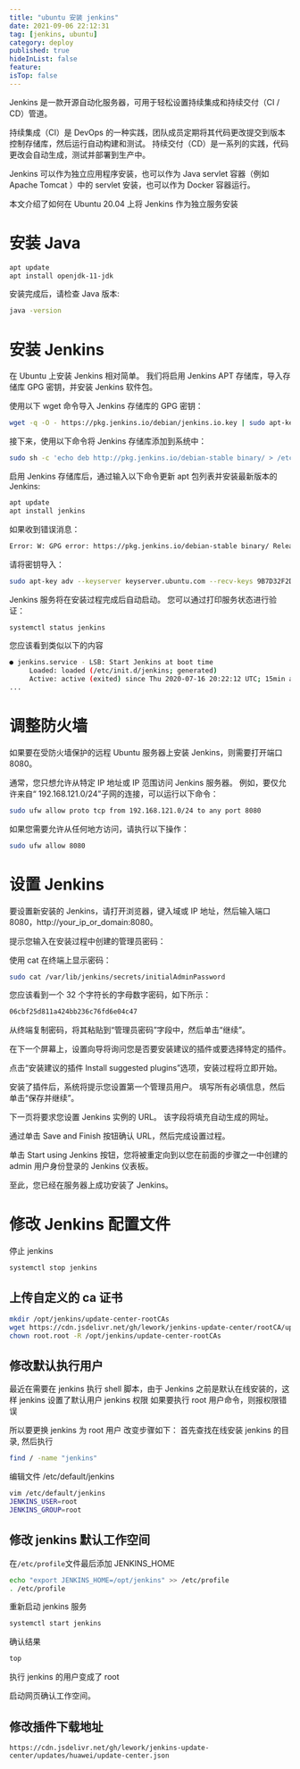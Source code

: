 ```yaml
---
title: "ubuntu 安装 jenkins"
date: 2021-09-06 22:12:31
tag: [jenkins, ubuntu]
category: deploy
published: true
hideInList: false
feature:
isTop: false
---
```


Jenkins 是一款开源自动化服务器，可用于轻松设置持续集成和持续交付（CI / CD）管道。

持续集成（CI）是 DevOps 的一种实践，团队成员定期将其代码更改提交到版本控制存储库，然后运行自动构建和测试。 持续交付（CD）是一系列的实践，代码更改会自动生成，测试并部署到生产中。

Jenkins 可以作为独立应用程序安装，也可以作为 Java servlet 容器（例如 Apache Tomcat ）中的 servlet 安装，也可以作为 Docker 容器运行。

本文介绍了如何在 Ubuntu 20.04 上将 Jenkins 作为独立服务安装

# 安装 Java

```bash
apt update
apt install openjdk-11-jdk
```

安装完成后，请检查 Java 版本:

```bash
java -version
```

# 安装 Jenkins

在 Ubuntu 上安装 Jenkins 相对简单。 我们将启用 Jenkins APT 存储库，导入存储库 GPG 密钥，并安装 Jenkins 软件包。

使用以下 wget 命令导入 Jenkins 存储库的 GPG 密钥：

```bash
wget -q -O - https://pkg.jenkins.io/debian/jenkins.io.key | sudo apt-key add -
```

接下来，使用以下命令将 Jenkins 存储库添加到系统中：

```bash
sudo sh -c 'echo deb http://pkg.jenkins.io/debian-stable binary/ > /etc/apt/sources.list.d/jenkins.list'
```

启用 Jenkins 存储库后，通过输入以下命令更新 apt 包列表并安装最新版本的 Jenkins:

```bash
apt update
apt install jenkins
```

如果收到错误消息：

```bash
Error: W: GPG error: https://pkg.jenkins.io/debian-stable binary/ Release: The following signatures couldn’t be verified because the public key is not available: NO_PUBKEY 9B7D32F2D50582E6"
```

请将密钥导入：

```bash
sudo apt-key adv --keyserver keyserver.ubuntu.com --recv-keys 9B7D32F2D50582E6
```

Jenkins 服务将在安装过程完成后自动启动。 您可以通过打印服务状态进行验证：

```bash
systemctl status jenkins
```

您应该看到类似以下的内容

```bash
● jenkins.service - LSB: Start Jenkins at boot time
     Loaded: loaded (/etc/init.d/jenkins; generated)
     Active: active (exited) since Thu 2020-07-16 20:22:12 UTC; 15min ago
...
```

# 调整防火墙

如果要在受防火墙保护的远程 Ubuntu 服务器上安装 Jenkins，则需要打开端口 8080。

通常，您只想允许从特定 IP 地址或 IP 范围访问 Jenkins 服务器。 例如，要仅允许来自“ 192.168.121.0/24”子网的连接，可以运行以下命令：

```bash
sudo ufw allow proto tcp from 192.168.121.0/24 to any port 8080
```

如果您需要允许从任何地方访问，请执行以下操作：

```bash
sudo ufw allow 8080
```

# 设置 Jenkins

要设置新安装的 Jenkins，请打开浏览器，键入域或 IP 地址，然后输入端口 8080，http://your_ip_or_domain:8080。

提示您输入在安装过程中创建的管理员密码：

使用 cat 在终端上显示密码：

```bash
sudo cat /var/lib/jenkins/secrets/initialAdminPassword
```

您应该看到一个 32 个字符长的字母数字密码，如下所示：

```bash
06cbf25d811a424bb236c76fd6e04c47
```

从终端复制密码，将其粘贴到“管理员密码”字段中，然后单击“继续”。

在下一个屏幕上，设置向导将询问您是否要安装建议的插件或要选择特定的插件。

点击“安装建议的插件 Install suggested plugins”选项，安装过程将立即开始。

安装了插件后，系统将提示您设置第一个管理员用户。 填写所有必填信息，然后单击“保存并继续”。

下一页将要求您设置 Jenkins 实例的 URL。 该字段将填充自动生成的网址。

通过单击 Save and Finish 按钮确认 URL，然后完成设置过程。

单击 Start using Jenkins 按钮，您将被重定向到以您在前面的步骤之一中创建的 admin 用户身份登录的 Jenkins 仪表板。

至此，您已经在服务器上成功安装了 Jenkins。

# 修改 Jenkins 配置文件

停止 jenkins

```bash
systemctl stop jenkins
```

## 上传自定义的 ca 证书

```bash
mkdir /opt/jenkins/update-center-rootCAs
wget https://cdn.jsdelivr.net/gh/lework/jenkins-update-center/rootCA/update-center.crt -O /opt/jenkins/update-center-rootCAs/update-center.crt
chown root.root -R /opt/jenkins/update-center-rootCAs
```

## 修改默认执行用户

最近在需要在 jenkins 执行 shell 脚本，由于 Jenkins 之前是默认在线安装的，这样 jenkins 设置了默认用户 jenkins 权限
如果要执行 root 用户命令，则报权限错误

所以要更换 jenkins 为 root 用户
改变步骤如下：
首先查找在线安装 jenkins 的目录, 然后执行

```bash
find / -name "jenkins"
```

编辑文件 /etc/default/jenkins

```bash
vim /etc/default/jenkins
JENKINS_USER=root
JENKINS_GROUP=root
```

## 修改 jenkins 默认工作空间

在`/etc/profile`文件最后添加 JENKINS_HOME

```bash
echo "export JENKINS_HOME=/opt/jenkins" >> /etc/profile
. /etc/profile
```

重新启动 jenkins 服务

```bash
systemctl start jenkins
```

确认结果

```bash
top
```

执行 jenkins 的用户变成了 root

启动网页确认工作空间。

## 修改插件下载地址

```
https://cdn.jsdelivr.net/gh/lework/jenkins-update-center/updates/huawei/update-center.json
```

